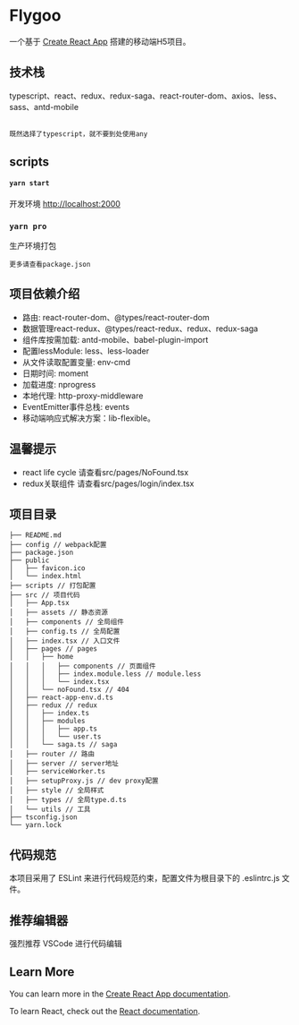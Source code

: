 # Flygoo

一个基于 [Create React App](https://github.com/facebook/create-react-app) 搭建的移动端H5项目。

## 技术栈
typescript、react、redux、redux-saga、react-router-dom、axios、less、sass、antd-mobile

##
`既然选择了typescript，就不要到处使用any`
##

## scripts

#### `yarn start`
开发环境 [http://localhost:2000](http://localhost:3000)

### `yarn pro`
生产环境打包

`更多请查看package.json`

## 项目依赖介绍

- 路由: react-router-dom、@types/react-router-dom
- 数据管理react-redux、@types/react-redux、redux、redux-saga 
- 组件库按需加载: antd-mobile、babel-plugin-import 
- 配置lessModule: less、less-loader 
- 从文件读取配置变量: env-cmd
- 日期时间: moment
- 加载进度: nprogress
- 本地代理: http-proxy-middleware
- EventEmitter事件总栈: events
- 移动端响应式解决方案：lib-flexible。


## 温馨提示
- react life cycle 请查看src/pages/NoFound.tsx
- redux关联组件 请查看src/pages/login/index.tsx

## 项目目录
```
├── README.md
├── config // webpack配置
├── package.json
├── public
│   ├── favicon.ico
│   └── index.html
├── scripts // 打包配置
├── src // 项目代码
│   ├── App.tsx
│   ├── assets // 静态资源
│   ├── components // 全局组件
│   ├── config.ts // 全局配置
│   ├── index.tsx // 入口文件
│   ├── pages // pages
│   │   ├── home
│   │   │   ├── components // 页面组件
│   │   │   ├── index.module.less // module.less
│   │   │   └── index.tsx
│   │   └── noFound.tsx // 404
│   ├── react-app-env.d.ts
│   ├── redux // redux
│   │   ├── index.ts
│   │   ├── modules
│   │   │   ├── app.ts
│   │   │   └── user.ts
│   │   └── saga.ts // saga
│   ├── router // 路由
│   ├── server // server地址
│   ├── serviceWorker.ts
│   ├── setupProxy.js // dev proxy配置
│   ├── style // 全局样式
│   ├── types // 全局type.d.ts
│   └── utils // 工具
├── tsconfig.json
└── yarn.lock
```

## 代码规范
本项目采用了  ESLint 来进行代码规范约束，配置文件为根目录下的 .eslintrc.js 文件。

## 推荐编辑器
强烈推荐 VSCode 进行代码编辑

## Learn More
You can learn more in the [Create React App documentation](https://facebook.github.io/create-react-app/docs/getting-started).

To learn React, check out the [React documentation](https://reactjs.org/).

